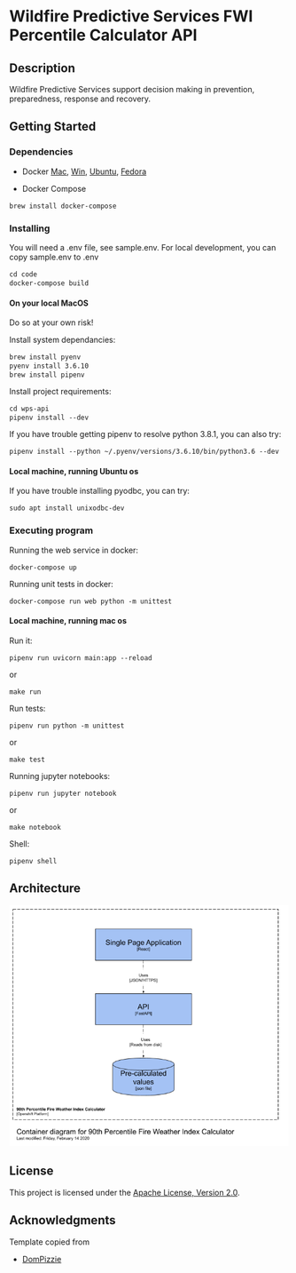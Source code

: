 # Wildfire Predictive Services FWI Percentile Calculator API

## Description

Wildfire Predictive Services support decision making in prevention, preparedness, response and recovery.

## Getting Started

### Dependencies

* Docker [Mac](https://hub.docker.com/editions/community/docker-ce-desktop-mac/), [Win](https://hub.docker.com/editions/community/docker-ce-desktop-windows/), [Ubuntu](https://docs.docker.com/install/linux/docker-ce/ubuntu/), [Fedora](https://docs.docker.com/install/linux/docker-ce/fedora/)

* Docker Compose

```
brew install docker-compose
```

### Installing

You will need a .env file, see sample.env. For local development, you can copy sample.env to .env

```
cd code
docker-compose build
```

#### On your local MacOS

Do so at your own risk!

Install system dependancies:
```
brew install pyenv
pyenv install 3.6.10
brew install pipenv
```

Install project requirements:
```
cd wps-api
pipenv install --dev
```
If you have trouble getting pipenv to resolve python 3.8.1, you can also try:
```
pipenv install --python ~/.pyenv/versions/3.6.10/bin/python3.6 --dev
```
#### Local machine, running Ubuntu os 

If you have trouble installing pyodbc, you can try:
```
sudo apt install unixodbc-dev
```

### Executing program

Running the web service in docker:
```
docker-compose up
```
Running unit tests in docker:
```
docker-compose run web python -m unittest
```

#### Local machine, running mac os

Run it:
```
pipenv run uvicorn main:app --reload
```
or
```
make run
```

Run tests:
```
pipenv run python -m unittest
```
or
```
make test
```

Running jupyter notebooks:
```
pipenv run jupyter notebook
```
or
```
make notebook
```

Shell:
```
pipenv shell
```

## Architecture

![FWI calculator container diagram](container_diagram.png)

## License

This project is licensed under the [Apache License, Version 2.0](https://github.com/bcgov/wps-api/blob/master/LICENSE).

## Acknowledgments

Template copied from
* [DomPizzie](https://gist.github.com/DomPizzie/7a5ff55ffa9081f2de27c315f5018afc)
